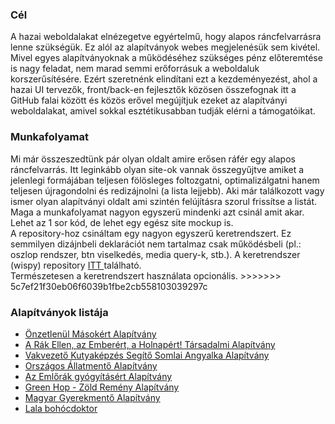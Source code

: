 <h3>Cél</h3>
<p>A hazai weboldalakat elnézegetve egyértelmű, hogy alapos ráncfelvarrásra lenne szükségük. Ez alól az alapítványok webes megjelenésük sem kivétel. Mivel egyes alapítványoknak a működéséhez szükséges pénz előteremtése is nagy feladat, nem marad semmi erőforrásuk a weboldaluk korszerűsítésére. Ezért szeretnénk elindítani ezt a kezdeményezést, ahol a hazai UI tervezők, front/back-en fejlesztők közösen összefognak itt a GitHub falai között és közös erővel megújítjuk ezeket az alapítványi weboldalakat, amivel sokkal esztétikusabban tudják elérni a támogatóikat.</p>

<h3>Munkafolyamat</h3>
<p>Mi már összeszedtünk pár olyan oldalt amire erősen ráfér egy alapos ráncfelvarrás. Itt leginkább olyan site-ok vannak összegyűjtve amiket a jelenlegi formájában teljesen fölösleges foltozgatni, optimalizálgatni hanem teljesen újragondolni és redizájnolni (a lista lejjebb). Aki már találkozott vagy ismer olyan alapítványi oldalt ami szintén felújításra szorul frissítse a listát.
<br>Maga a munkafolyamat nagyon egyszerü mindenki azt csinál amit akar. Lehet az 1 sor kód, de lehet egy egész site mockup is.
<br>A repository-hoz csináltam egy nagyon egyszerű keretrendszert. Ez semmilyen dizájnbeli deklarációt nem tartalmaz csak működésbeli (pl.: oszlop rendszer, btn viselkedés, media query-k, stb.). A keretrendszer (wispy) repository <a href="https://github.com/khanar/wispy-framework"> ITT </a>található.
<br>Természetesen a keretrendszert használata opcionális.
>>>>>>> 5c7ef21f30eb06f6039b1fbe2cb558103039297c
</p>
<h3>Alapítványok listája</h3>
<ul>
	<li><a href="http://www.onzetlenul.hu/" target="_blank">Önzetlenül Másokért Alapítvány</a></li>
	<li><a href="http://www.rakellen.hu/" target="_blank">A Rák Ellen, az Emberért, a Holnapért! Társadalmi Alapítvány</a></li>
	<li><a href="http://vakvezetokutya.internettudakozo.hu/" target="_blank">Vakvezető Kutyaképzés Segítő Somlai Angyalka Alapítvány</a></li>
	<li><a href="http://www.allatmento.eu/" target="_blank">Országos Állatmentő Alapítvány</a></li>
	<li><a href="http://www.emlorakalapitvany.eoldal.hu/" target="_blank">Az Emlőrák gyógyításért Alapítvány</a></li>
	<li><a href="http://www.world-green-hope.com/" target="_blank">Green Hop - Zöld Remény Alapítvány</a></li>
	<li><a href="http://www.mgya.org/" target="_blank">Magyar Gyerekmentő Alapítvány</a></li>
	<li><a href="http://www.lalabohoc.hu/" target="_blank">Lala bohócdoktor</a></li>
</ul>

